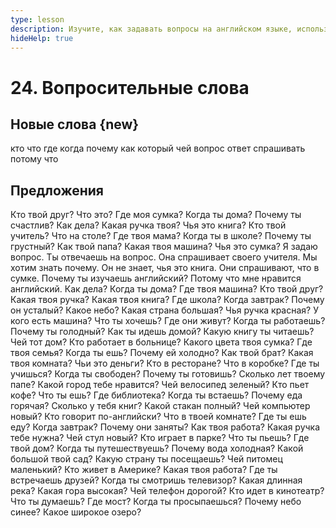 ```yaml
---
type: lesson
description: Изучите, как задавать вопросы на английском языке, используя вопросительные слова: who, what, where, when, why, how, which, whose.
hideHelp: true
---
```


# 24. Вопросительные слова

## Новые слова {new}

кто
что
где
когда
почему
как
который
чей
вопрос
ответ
спрашивать
потому что

## Предложения

Кто твой друг?
Что это?
Где моя сумка?
Когда ты дома?
Почему ты счастлив?
Как дела?
Какая ручка твоя?
Чья это книга?
Кто твой учитель?
Что на столе?
Где твоя мама?
Когда ты в школе?
Почему ты грустный?
Как твой папа?
Какая твоя машина?
Чья это сумка?
Я задаю вопрос.
Ты отвечаешь на вопрос.
Она спрашивает своего учителя.
Мы хотим знать почему.
Он не знает, чья это книга.
Они спрашивают, что в сумке.
Почему ты изучаешь английский?
Потому что мне нравится английский.
Как дела?
Когда ты дома?
Где твоя машина?
Кто твой друг?
Какая твоя ручка?
Какая твоя книга?
Где школа?
Когда завтрак?
Почему он усталый?
Какое небо?
Какая страна большая?
Чья ручка красная?
У кого есть машина?
Что ты хочешь?
Где они живут?
Когда ты работаешь?
Почему ты голодный?
Как ты идешь домой?
Какую книгу ты читаешь?
Чей тот дом?
Кто работает в больнице?
Какого цвета твоя сумка?
Где твоя семья?
Когда ты ешь?
Почему ей холодно?
Как твой брат?
Какая твоя комната?
Чьи это деньги?
Кто в ресторане?
Что в коробке?
Где ты учишься?
Когда ты свободен?
Почему ты готовишь?
Сколько лет твоему папе?
Какой город тебе нравится?
Чей велосипед зеленый?
Кто пьет кофе?
Что ты ешь?
Где библиотека?
Когда ты встаешь?
Почему еда горячая?
Сколько у тебя книг?
Какой стакан полный?
Чей компьютер новый?
Кто говорит по-английски?
Что в твоей комнате?
Где ты ешь еду?
Когда завтрак?
Почему они заняты?
Как твоя работа?
Какая ручка тебе нужна?
Чей стул новый?
Кто играет в парке?
Что ты пьешь?
Где твой дом?
Когда ты путешествуешь?
Почему вода холодная?
Какой большой твой сад?
Какую страну ты посещаешь?
Чей питомец маленький?
Кто живет в Америке?
Какая твоя работа?
Где ты встречаешь друзей?
Когда ты смотришь телевизор?
Какая длинная река?
Какая гора высокая?
Чей телефон дорогой?
Кто идет в кинотеатр?
Что ты думаешь?
Где мост?
Когда ты просыпаешься?
Почему небо синее?
Какое широкое озеро?
